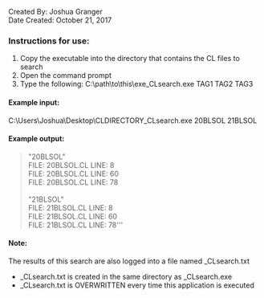 Created By:       Joshua Granger<br>
Date Created:     October 21, 2017

### Instructions for use:
  1. Copy the executable into the directory that contains the CL files to search
  2. Open the command prompt
  3. Type the following:
      C:\path\to\this\exe\_CLsearch.exe TAG1 TAG2 TAG3
      
#### Example input:
  C:\Users\Joshua\Desktop\CLDIRECTORY\_CLsearch.exe 20BLSOL 21BLSOL
  
#### Example output:
>"20BLSOL"<br>
>    FILE: 20BLSOL.CL    LINE: 8<br>
>    FILE: 20BLSOL.CL    LINE: 60<br>
>    FILE: 20BLSOL.CL    LINE: 78<br>
><br>
>"21BLSOL"<br>
>    FILE: 21BLSOL.CL    LINE: 8<br>
>    FILE: 21BLSOL.CL    LINE: 60<br>
>    FILE: 21BLSOL.CL    LINE: 78'''<br>
         
#### Note:
The results of this search are also logged into a file named _CLsearch.txt<br>
* _CLsearch.txt is created in the same directory as _CLsearch.exe<br>
* _CLsearch.txt is OVERWRITTEN every time this application is executed<br>
